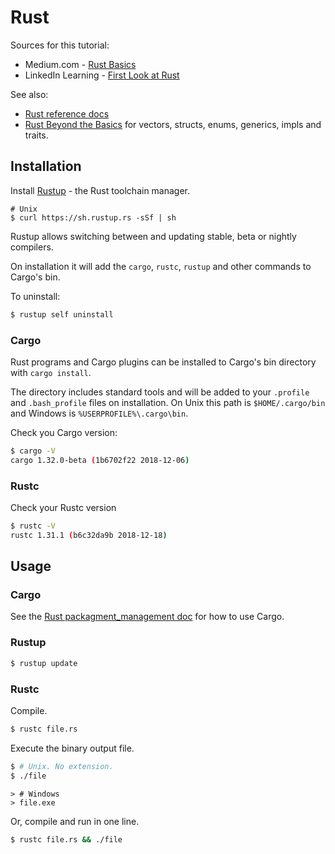# Rust

Sources for this tutorial:

- Medium.com - [Rust Basics](https://medium.com/learning-rust/rust-basics-e73304ab35c7)
- LinkedIn Learning - [First Look at Rust](https://www.linkedin.com/learning/first-look-rust)

See also:

- [Rust reference docs](https://doc.rust-lang.org/reference/introduction.html)
- [Rust Beyond the Basics](https://medium.com/learning-rust/rust-beyond-the-basics-4fc697e3bf4f) for vectors, structs, enums, generics, impls and traits.


## Installation

Install [Rustup](https://rustup.rs/) - the Rust toolchain manager.

```
# Unix
$ curl https://sh.rustup.rs -sSf | sh
```

Rustup allows switching between and updating stable, beta or nightly compilers.

On installation it will add the `cargo`, `rustc`, `rustup` and other commands to Cargo's bin.


To uninstall:

```bash
$ rustup self uninstall
```


### Cargo

Rust programs and Cargo plugins can be installed to Cargo's bin directory with `cargo install`.

The directory includes standard tools and will be added to your `.profile` and `.bash_profile` files on installation. On Unix this path is `$HOME/.cargo/bin` and Windows is `%USERPROFILE%\.cargo\bin`.

Check you Cargo version:

```bash
$ cargo -V
cargo 1.32.0-beta (1b6702f22 2018-12-06)
```


### Rustc

Check your Rustc version

```bash
$ rustc -V
rustc 1.31.1 (b6c32da9b 2018-12-18)
```


## Usage


### Cargo

See the [Rust packagment_management doc](package_management/README.md) for how to use Cargo.


### Rustup

```bash
$ rustup update
```

### Rustc

Compile.

```bash
$ rustc file.rs
```

Execute the binary output file.

```bash
$ # Unix. No extension.
$ ./file
```

```
> # Windows
> file.exe
```

Or, compile and run in one line.

```bash
$ rustc file.rs && ./file
```
